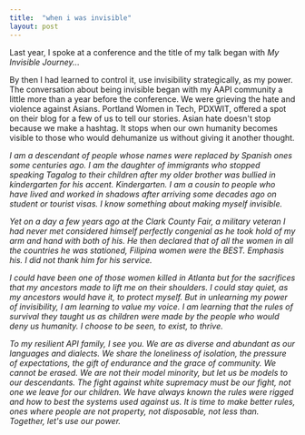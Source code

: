 ```yaml
---
title:  "when i was invisible"
layout: post
---
```


Last year, I spoke at a conference and the title of my talk began with _My Invisible Journey..._ 

By then I had learned to control it, use invisibility strategically, as my power. The conversation about being invisible began with my AAPI community a little more than a year before the conference. We were grieving the hate and violence against Asians. Portland Women in Tech, PDXWIT, offered a spot on their blog for a few of us to tell our stories. Asian hate doesn't stop because we make a hashtag. It stops when our own humanity becomes visible to those who would dehumanize us without giving it another thought. 

_I am a descendant of people whose names were replaced by Spanish ones some centuries ago. I am the daughter of immigrants who stopped speaking Tagalog to their children after my older brother was bullied in kindergarten for his accent. Kindergarten. I am a cousin to people who have lived and worked in shadows after arriving some decades ago on student or tourist visas. I know something about making myself invisible._ 

_Yet on a day a few years ago at the Clark County Fair, a military veteran I had never met considered himself perfectly congenial as he took hold of my arm and hand with both of his. He then declared that of all the women in all the countries he was stationed, Filipina women were the BEST. Emphasis his. I did not thank him for his service._ 

_I could have been one of those women killed in Atlanta but for the sacrifices that my ancestors made to lift me on their shoulders. I could stay quiet, as my ancestors would have it, to protect myself. But in unlearning my power of invisibility, I am learning to value my voice. I am learning that the rules of survival they taught us as children were made by the people who would deny us humanity. I choose to be seen, to exist, to thrive._ 

_To my resilient API family, I see you. We are as diverse and abundant as our languages and dialects. We share the loneliness of isolation, the pressure of expectations, the gift of endurance and the grace of community. We cannot be erased. We are not their model minority, but let us be models to our descendants. The fight against white supremacy must be our fight, not one we leave for our children. We have always known the rules were rigged and how to best the systems used against us. It is time to make better rules, ones where people are not property, not disposable, not less than. Together, let's use our power._